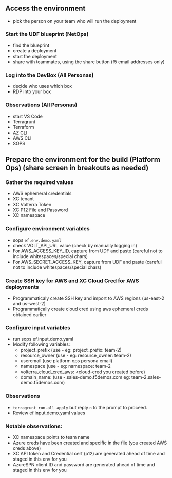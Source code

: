 ## Access the environment
- pick the person on your team who will run the deployment
### Start the UDF blueprint (NetOps) 
- find the blueprint
- create a deployment
- start the deployment
- share with teammates, using the share button (f5 email addresses only)
### Log into the DevBox (All Personas)
- decide who uses which box
- RDP into your box
### Observations (All Personas)
 - start VS Code
 - Terragrunt
 - Terraform
 - AZ CLI
 - AWS CLI
 - SOPS

## Prepare the environment for the build (Platform Ops) (share screen in breakouts as needed)

### Gather the required values 
- AWS ephemeral credentials
- XC tenant
- XC Volterra Token
- XC P12 File and Password
- XC namespace

### Configure environment variables 
- sops `ef.env.demo.yaml`
- check VOLT_API_URL value (check by manually logging in)
- For AWS_ACCESS_KEY_ID, capture from UDF and paste (careful not to include whitespaces/special chars)
- For AWS_SECRET_ACCESS_KEY, capture from UDF and paste (careful not to include whitespaces/special chars)

### Create SSH key for AWS and XC Cloud Cred for AWS deployments
- Programmaticaly create SSH key and import to AWS regions (us-east-2 and us-west-2)
- Programmatically create cloud cred using aws ephemeral creds obtained earlier

### Configure input variables 
- run sops ef.input.demo.yaml
- Modify following variables:
  - project_prefix (use <team>-<number> eg: project_prefix: team-2)
  - resource_owner (use <team>-<number> eg: resource_owner: team-2)
  - useremail (use platform ops persona email)
  - namespace (use <team>-<number> eg: namespace: team-2
  - volterra_cloud_cred_aws: <cloud-cred you created before)
  - domain_name: (use <team>-<number>.sales-demo.f5demos.com eg: team-2.sales-demo.f5demos.com)
 
### Observations
- `terragrunt run-all apply` but reply `n` to the prompt to proceed.
- Review ef.input.demo.yaml values
 
### Notable observations:
  - XC namespace points to team name
  - Azure creds have been created and specific in the file (you created AWS creds above)
  - XC API token and Credential cert (p12) are generated ahead of time and staged in this env for you 
  - AzureSPN client ID and password are generated ahead of time and staged in this env for you 
